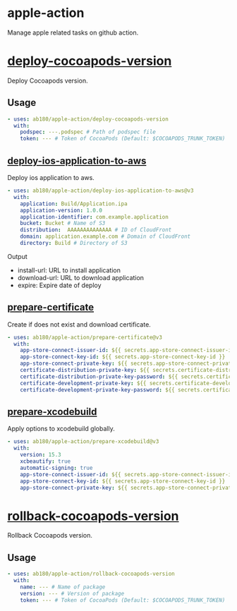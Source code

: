 # apple-action

Manage apple related tasks on github action.

# [deploy-cocoapods-version](/deploy-cocoapods-version/readme.md)

Deploy Cocoapods version.

## Usage

```yml
- uses: ab180/apple-action/deploy-cocoapods-version
  with:
    podspec: ---.podspec # Path of podspec file
    token: --- # Token of CocoaPods (Default: $COCOAPODS_TRUNK_TOKEN)
```

## [deploy-ios-application-to-aws](/deploy-ios-application-to-aws/readme.md)

Deploy ios application to aws.

```yml
- uses: ab180/apple-action/deploy-ios-application-to-aws@v3
  with:
    application: Build/Application.ipa
    application-version: 1.0.0
    application-identifier: com.example.application
    bucket: Bucket # Name of S3
    distribution:  AAAAAAAAAAAAAA # ID of CloudFront
    domain: application.example.com # Domain of CloudFront
    directory: Build # Directory of S3
```

Output
- install-url: URL to install application
- download-url: URL to download application
- expire: Expire date of deploy

## [prepare-certificate](/prepare-certificate/readme.md)

Create if does not exist and download certificate.

```yml
- uses: ab180/apple-action/prepare-certificate@v3
  with:
    app-store-connect-issuer-id: ${{ secrets.app-store-connect-issuer-id }}
    app-store-connect-key-id: ${{ secrets.app-store-connect-key-id }}
    app-store-connect-private-key: ${{ secrets.app-store-connect-private-key }}
    certificate-distribution-private-key: ${{ secrets.certificate-distribution-private-key }}
    certificate-distribution-private-key-password: ${{ secrets.certificate-distribution-private-key_PASSWORD }}
    certificate-development-private-key: ${{ secrets.certificate-development-private-key }}
    certificate-development-private-key-password: ${{ secrets.certificate-development-private-key_PASSWORD }}
```

## [prepare-xcodebuild](/prepare-xcodebuild/readme.md)

Apply options to xcodebuild globally.

```yml
- uses: ab180/apple-action/prepare-xcodebuild@v3
  with:
    version: 15.3
    xcbeautify: true
    automatic-signing: true
    app-store-connect-issuer-id: ${{ secrets.app-store-connect-issuer-id }}
    app-store-connect-key-id: ${{ secrets.app-store-connect-key-id }}
    app-store-connect-private-key: ${{ secrets.app-store-connect-private-key }}
```

# [rollback-cocoapods-version](/rollback-cocoapods-version/readme.md)

Rollback Cocoapods version.

## Usage

```yml
- uses: ab180/apple-action/rollback-cocoapods-version
  with:
    name: --- # Name of package
    version: --- # Version of package
    token: --- # Token of CocoaPods (Default: $COCOAPODS_TRUNK_TOKEN)
```
